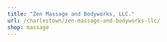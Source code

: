 ```yaml
---
title: "Zen Massage and Bodyworks, LLC."
url: /charlestown/zen-massage-and-bodyworks-llc/
shop: massage
---
```

